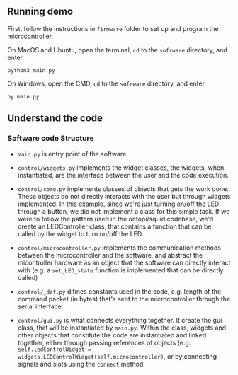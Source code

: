 ## Running demo
First, follow the instructions in `firmware` folder to set up and program the microcontroller.

On MacOS and Ubuntu, open the terminal, `cd` to the `sofrware` directory, and enter
```
python3 main.py
```
On Windows, open the CMD, `cd` to the `sofrware` directory, and enter
```
py main.py
```
## Understand the code
### Software code Structure
- `main.py` is entry point of the software.

- `control/widgets.py` implements the widget classes, the widgets, when instantiated, are the interface between the user and the code execution. 

- `control/core.py` implements classes of objects that gets the work done. These objects do not directly interacts with the user but through widgets implemented. In this example, since we're just turning on/off the LED through a button, we did not implement a class for this simple task. If we were to follow the pattern used in the octopi/squid codebase, we'd create an LEDController class, that contains a function that can be called by the widget to turn on/off the LED.

- `control/microcontroller.py` implements the communication methods between the microcontroller and the software, and abstract the micontroller hardware as an object that the software can directly interact with (e.g. a `set_LED_state` function is implemented that can be directly called) 

- `control/_def.py` difines constants used in the code, e.g. length of the command packet (in bytes) that's sent to the microcontroller through the serial interface.

- `control/gui.py` is what connects everything together. It create the gui class, that will be instantiated by `main.py`. Within the class, widgets and other objects that constitute the code are instantiated and linked together, either through passing references of objects (e.g. `self.ledControlWidget = widgets.LEDControlWidget(self.microcontroller)`, or by connecting signals and slots using the `connect` method.

